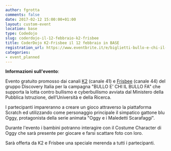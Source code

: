```yaml
---
author: fgrotta
comments: false
date: 2017-02-12 15:00:00+01:00
layout: custom-event
location: base
type: Codedojo
slug: coderdojo-il-12-febbraio-k2-frisbee
title: CoderDojo K2-Frisbee il 12 febbraio in BASE
registration_url: https://www.eventbrite.it/e/biglietti-bullo-e-chi-il-bullo-fa-k2-frisbee-coderdojo-milano-31775530467
categories:
- event_planned
---
```



**Informazioni sull'evento**:

Evento gratuito promosso dai canali [K2](//www.k2tv.it/) (canale 41) e [Frisbee](//www.frisbeetv.it/) (canale 44) del gruppo Discovery Italia per la campagna "BULLO E’ CHI IL BULLO FA" che supporta la lotta contro bullismo e cyberbullismo avviata dal Ministero della Pubblica Istruzione, dell’Università e della Ricerca. 
 
I partecipanti impareranno a creare un gioco attraverso la piattaforma Scratch ed utilizzando come personaggio principale il simpatico gattone blu Oggy, protagonista della serie animata "Oggy e i Maledetti Scarafaggi".
 
Durante l'evento i bambini potranno interagire con il Costume Character di Oggy che sarà presente per giocare e farsi scattare foto con loro.
 
Sarà offerta da K2 e Frisbee una speciale merenda a tutti i partecipanti.
